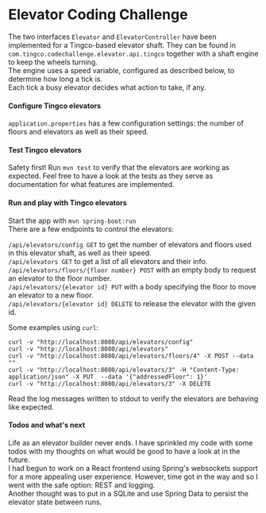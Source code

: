 # Elevator Coding Challenge  

The two interfaces `Elevator` and `ElevatorController` have been implemented for a Tingco-based elevator shaft.
They can be found in `com.tingco.codechallenge.elevator.api.tingco` together with a shaft engine to keep the wheels turning.  
The engine uses a speed variable, configured as described below, to determine how long a tick is.  
Each tick a busy elevator decides what action to take, if any.

#### Configure Tingco elevators  
`application.properties` has a few configuration settings: the number of floors and elevators as well as their speed.

#### Test Tingco elevators  
Safety first! Run `mvn test` to verify that the elevators are working as expected. 
Feel free to have a look at the tests as they serve as documentation for what features are implemented.

#### Run and play with Tingco elevators  
Start the app with `mvn spring-boot:run`  
There are a few endpoints to control the elevators:  

`/api/elevators/config GET` to get the number of elevators and floors used in this elevator shaft, as well as their speed.  
`/api/elevators GET` to get a list of all elevators and their info.  
`/api/elevators/floors/{floor number} POST` with an empty body to request an elevator to the floor number.  
`/api/elevators/{elevator id} PUT` with a body specifying the floor to move an elevator to a new floor.  
`/api/elevators/{elevator id} DELETE` to release the elevator with the given id.  

Some examples using `curl`:  
```
curl -v "http://localhost:8080/api/elevators/config"
curl -v "http://localhost:8080/api/elevators"
curl -v "http://localhost:8080/api/elevators/floors/4" -X POST --data ""
curl -v "http://localhost:8080/api/elevators/3" -H "Content-Type: application/json" -X PUT  --data '{"addressedFloor": 1}'
curl -v "http://localhost:8080/api/elevators/3" -X DELETE
```

Read the log messages written to stdout to verify the elevators are behaving like expected.

#### Todos and what's next  
Life as an elevator builder never ends. I have sprinkled my code with some todos with my thoughts on what would be
good to have a look at in the future.  
I had begun to work on a React frontend using Spring's websockets support for a more appealing user experience.
However, time got in the way and so I went with the safe option: REST and logging.  
Another thought was to put in a SQLite and use Spring Data to persist the elevator state between runs.   
